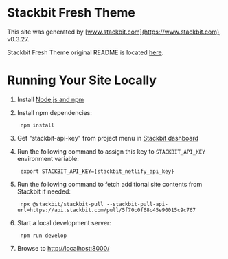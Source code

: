 # Stackbit Fresh Theme

This site was generated by [www.stackbit.com](https://www.stackbit.com), v0.3.27.

Stackbit Fresh Theme original README is located [here](./README.theme.md).

# Running Your Site Locally

1. Install [Node.js and npm](https://nodejs.org/en/)

1. Install npm dependencies:

        npm install

1. Get "stackbit-api-key" from project menu in [Stackbit dashboard](https://app.stackbit.com/dashboard)

1. Run the following command to assign this key to `STACKBIT_API_KEY` environment variable:

        export STACKBIT_API_KEY={stackbit_netlify_api_key}

1. Run the following command to fetch additional site contents from Stackbit if needed:

        npx @stackbit/stackbit-pull --stackbit-pull-api-url=https://api.stackbit.com/pull/5f70c0f68c45e90015c9c767

1. Start a local development server:

        npm run develop

1. Browse to [http://localhost:8000/](http://localhost:8000/)
